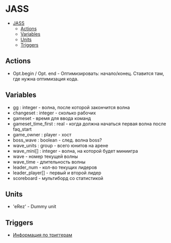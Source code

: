 # JASS

- [JASS](#jass)
  - [Actions](#actions)
  - [Variables](#variables)
  - [Units](#units)
  - [Triggers](#triggers)

## Actions

- Opt.begin / Opt. end - Оптимизировать: начало/конец. Ставится там, где нужна оптимизация кода.

## Variables

- gg : integer - волна, после которой закончится волна
- changeset : integer - сколько рабочих
- gameset - время для ввода команд
- gameset_time_first : real - когда должна начаться первая волна после faq_start
- game_owner : player - хост
- boss_wave : boolean - след. волна boss?
- wave_units : group - всего юнитов на арене
- wave_mini[] : integer - волна, на которой будет миниигра
- wave - номер текущей волны
- wave_time - длительность волны
- leader_num - кол-во текущих лидеров
- leader_player[] - первый и второй лидер
- scoreboard - мультиборд со статистикой

## Units

- 'eRez' - Dummy unit

## Triggers

- [Информация по триггерам](Triggers.md)
